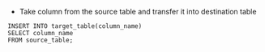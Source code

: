 - Take column from the source table and transfer it into destination table
```
INSERT INTO target_table(column_name)
SELECT column_name
FROM source_table;
```